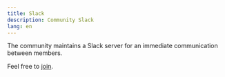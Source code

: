 ```yaml
---
title: Slack
description: Community Slack
lang: en
---
```


The community maintains a Slack server for an immediate communication between members.

Feel free to [join](https://join.slack.com/t/meteor-community/shared_invite/zt-a9lwcfb7-~UwR3Ng6whEqRxcP5rORZw).
